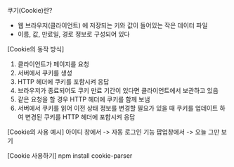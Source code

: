 쿠기(Cookie)란?
- 웹 브라우저(클라이언트) 에 저장되는 키와 값이 들어있는 작은 데이터 파일
- 이름, 값, 만료일, 경로 정보로 구성되어 있다

[Cookie의 동작 방식]
1. 클라이언트가 페이지를 요청
2. 서버에서 쿠키를 생성
3. HTTP 헤더에 쿠키를 포함시켜 응답
4. 브라우저가 종료되어도 쿠키 만료 기간이 있다면 클라이언트에서 보관하고 있음
5. 같은 요청을 할 경우 HTTP 헤더에 쿠키를 함께 보냄
6. 서버에서 쿠키를 읽어 이전 상태 정보를 변경할 필요가 있을 때 쿠키를 업데이트 하여 변경된 쿠키를 HTTP 헤더에 포함시켜 응답


[Cookie의 사용 예시]
아이디 창에서 -> 자동 로그인 기능
팝업창에서 -> 오늘 그만 보기 

[Cookie 사용하기]
npm install cookie-parser
